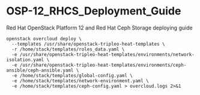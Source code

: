 # OSP-12_RHCS_Deployment_Guide
Red Hat OpenStack Platform 12 and Red Hat Ceph Storage deploying guide 


```
openstack overcloud deploy \
  --templates /usr/share/openstack-tripleo-heat-templates \
  -r /home/stack/templates/roles_data.yaml \
  -e /usr/share/openstack-tripleo-heat-templates/environments/network-isolation.yaml \
  -e /usr/share/openstack-tripleo-heat-templates/environments/ceph-ansible/ceph-ansible.yaml \
  -e /home/stack/templates/global-config.yaml \
  -e /home/stack/templates/network-environment.yaml \
  -e /home/stack/templates/ceph-config.yaml > overcloud.logs 2>&1
```
